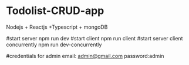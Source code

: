# Todolist-CRUD-app
Nodejs + Reactjs +Typescript + mongoDB 

#start server
npm run dev
#start client
npm run client
#start server client concurrently
npm run dev-concurrently

#credentials for admin
email: admin@gmail.com
password:admin
